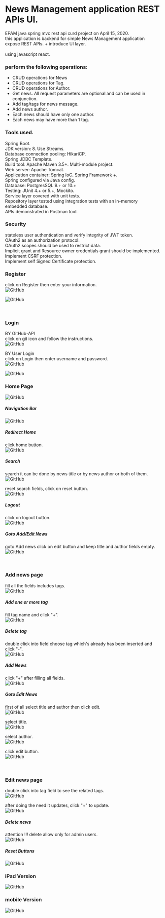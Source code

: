 # News Management application REST APIs UI.

EPAM java spring mvc rest api curd project on April 15, 2020.<br>
this application is backend for simple News Management application expose REST APIs. + introduce UI layer.<br><br>
using javascript react.


### perform the following operations:
- CRUD operations for News<br>
- CRUD operations for Tag.
- CRUD operations for Author.
- Get news. All request parameters are optional and can be used in conjunction.<br>
- Add tag/tags for news message.
- Add news author.
- Each news should have only one author.
- Each news may have more than 1 tag.

### Tools used.
Spring Boot.<br>
JDK version: 8. Use Streams.<br>
Database connection pooling: HikariCP.<br>
Spring JDBC Template.<br>
Build tool: Apache Maven 3.5+. Multi-module project.<br>
Web server: Apache Tomcat.<br>
Application container: Spring IoC. Spring Framework +.<br>
Spring configured via Java config.<br>
Database: PostgresSQL 9.+ or 10.+<br>
Testing: JUnit 4.+ or 5.+, Mockito.<br>
Service layer covered with unit tests.<br>
Repository layer tested using integration tests with an in-memory embedded database.<br>
APIs demonstrated in Postman tool.<br>


### Security
stateless user authentication and verify integrity of JWT token.<br>
OAuth2 as an authorization protocol.<br>
OAuth2 scopes should be used to restrict data.<br>
Implicit grant and Resource owner credentials grant should be implemented.<br>
Implement CSRF protection.<br>
Implement self Signed Certificate protection.<br>

### Register
click on Register then enter your information.<br>
![GitHub](screenshots/register.png)<br>

![GitHub](screenshots/register_page.png)<br><br><br>

### Login
BY GitHub-API<br>
click on git icon and follow the instructions.<br>
![GitHub](screenshots/loginGit.png)<br>

BY User Login<br>
click on Login then enter username and password.<br>
![GitHub](screenshots/login.png)<br>

![GitHub](screenshots/loginUser.png)<br>

### Home Page 
![GitHub](screenshots/home_page.png)<br>

##### Navigation Bar 
![GitHub](screenshots/nav_bar.png)<br>

##### Redirect Home
click home button.<br>
![GitHub](screenshots/home_button.png)<br>

##### Search 
search it can be done by news title or by news author or both of them.<br>
![GitHub](screenshots/search_news.png)<br>

reset search fields, click on reset button.<br>
![GitHub](screenshots/reset_search_news.png)<br>

##### Logout 
click on logout button.<br>
![GitHub](screenshots/logout.png)<br>

##### Goto Add/Edit News
goto Add news click on edit button and keep title and author fields empty.<br>
![GitHub](screenshots/goto_add_news_page_button.png)<br><br><br>

### Add news page
fill all the fields includes tags.<br> 
![GitHub](screenshots/add_news_page.png)<br>

##### Add one or more tag
fill tag name and click "+".<br>
![GitHub](screenshots/add_tag.png)<br>

##### Delete tag
double click into field choose tag which's already has been inserted and click "-".<br>
![GitHub](screenshots/delete_tag.png)<br>

##### Add News
click "+" after filling all fields.<br>
![GitHub](screenshots/add_or_update_news.png)<br>

##### Goto Edit News
first of all select title and author then click edit.<br>
![GitHub](screenshots/goto_edit_news_page_fields.png)<br>

select title.<br>
![GitHub](screenshots/goto_edit_news_page_choosing_title.png)<br>

select author.<br>
![GitHub](screenshots/goto_edit_news_page_choosing_author.png)<br>

click edit button.<br>
![GitHub](screenshots/goto_edit_news_page.png)<br><br><br>

### Edit news page
double click into tag field to see the related tags.<br>
![GitHub](screenshots/edit_news_page.png)<br>

after doing the need it updates, click "+" to update.<br>
![GitHub](screenshots/add_or_update_news.png)<br>

##### Delete news
attention !!! delete allow only for admin users.<br>
![GitHub](screenshots/delete_news.png)<br>

##### Reset Buttons
![GitHub](screenshots/reset_buttons.png)<br>

### iPad Version
![GitHub](screenshots/iPad.png)<br>

### mobile Version
![GitHub](screenshots/mobile.png)<br>




